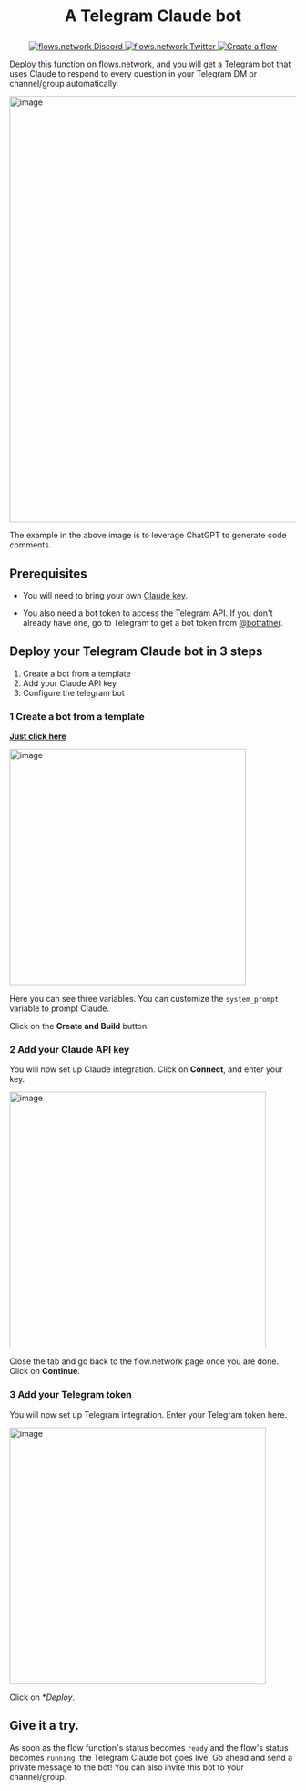 # <p align="center">A Telegram Claude bot</p>
<p align="center">
  <a href="https://discord.gg/ccZn9ZMfFf">
    <img src="https://img.shields.io/badge/chat-Discord-7289DA?logo=discord" alt="flows.network Discord">
  </a>
  <a href="https://twitter.com/flows_network">
    <img src="https://img.shields.io/badge/Twitter-1DA1F2?logo=twitter&amp;logoColor=white" alt="flows.network Twitter">
  </a>
   <a href="https://flows.network/flow/createByTemplate/telegram-claude">
    <img src="https://img.shields.io/website?up_message=deploy&url=https%3A%2F%2Fflows.network%2Fflow%2Fnew" alt="Create a flow">
  </a>
</p>

Deploy this function on flows.network, and you will get a Telegram bot that uses Claude to respond to every question in your Telegram DM or channel/group automatically.

<img width="747" alt="image" src="https://github.com/flows-network/telegram-claude/assets/45785633/5c24d37f-ef45-431b-bc9f-841a5d60925b">


The example in the above image is to leverage ChatGPT to generate code comments.

## Prerequisites

* You will need to bring your own [Claude key](https://www.anthropic.com/earlyaccess). 

* You also need a bot token to access the Telegram API. If you don't already have one, go to Telegram to get a bot token from [@botfather](https://telegram.me/BotFather).


## Deploy your Telegram Claude bot in 3 steps

1. Create a bot from a template
2. Add your Claude API key
3. Configure the telegram bot



### 1 Create a bot from a template


[**Just click here**](https://flows.network/flow/createByTemplate/telegram-claude)

<img width="415" alt="image" src="https://github.com/flows-network/telegram-claude/assets/45785633/c91edcc2-207f-44d0-a545-9a61d0c6db2f">


Here you can see three variables. You can customize the `system_prompt` variable to prompt Claude. 

Click on the **Create and Build** button.

### 2 Add your Claude API key

You will now set up Claude integration. Click on **Connect**, and enter your key.

[<img width="450" alt="image" src="https://github.com/flows-network/telegram-claude/assets/45785633/c5b42af7-58c0-4454-a6e2-22ecdd9d9d3e">](https://github.com/flows-network/telegram-claude/assets/45785633/c5b42af7-58c0-4454-a6e2-22ecdd9d9d3e)


Close the tab and go back to the flow.network page once you are done. Click on **Continue**.

### 3 Add your Telegram token

You will now set up Telegram integration. Enter your Telegram token here.

[<img width="450" alt="image" src="https://github.com/flows-network/telegram-claude/assets/45785633/805f78b0-ca9b-476d-8ec2-1e5763c0edf5">](https://github.com/flows-network/telegram-claude/assets/45785633/805f78b0-ca9b-476d-8ec2-1e5763c0edf5)

Click on **Deploy*.

## Give it a try. 

As soon as the flow function's status becomes `ready` and the flow's status becomes `running`, the Telegram Claude bot goes live. Go ahead and send a private message to the bot! You can also invite this bot to your channel/group.

